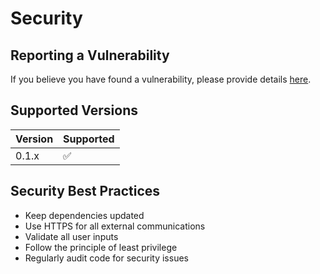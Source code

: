 # Security

## Reporting a Vulnerability

If you believe you have found a vulnerability, please provide details [here]([https://immunefi.com/bug-bounty/alpen-labs/information/]).

## Supported Versions

| Version | Supported          |
| ------- | ------------------ |
| 0.1.x   | :white_check_mark: |

## Security Best Practices

- Keep dependencies updated
- Use HTTPS for all external communications
- Validate all user inputs
- Follow the principle of least privilege
- Regularly audit code for security issues 